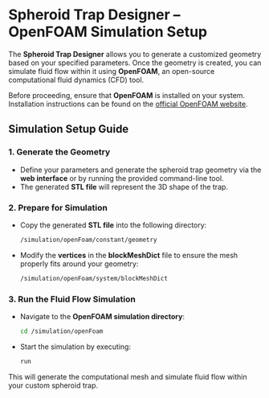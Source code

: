 # **Spheroid Trap Designer – OpenFOAM Simulation Setup**

The **Spheroid Trap Designer** allows you to generate a customized geometry based on your specified parameters. Once the geometry is created, you can simulate fluid flow within it using **OpenFOAM**, an open-source computational fluid dynamics (CFD) tool.

Before proceeding, ensure that **OpenFOAM** is installed on your system. Installation instructions can be found on the [official OpenFOAM website](https://openfoam.org/download/).

## **Simulation Setup Guide**

### **1. Generate the Geometry**
- Define your parameters and generate the spheroid trap geometry via the **web interface** or by running the provided command-line tool.
- The generated **STL file** will represent the 3D shape of the trap.

### **2. Prepare for Simulation**
- Copy the generated **STL file** into the following directory:  
  ```sh
  /simulation/openFoam/constant/geometry
  ```
- Modify the **vertices** in the **blockMeshDict** file to ensure the mesh properly fits around your geometry:  
  ```sh
  /simulation/openFoam/system/blockMeshDict
  ```

### **3. Run the Fluid Flow Simulation**
- Navigate to the **OpenFOAM simulation directory**:  
  ```sh
  cd /simulation/openFoam
  ```
- Start the simulation by executing:  
  ```sh
  run
  ```

This will generate the computational mesh and simulate fluid flow within your custom spheroid trap.
